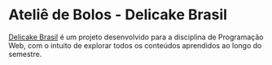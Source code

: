 # Ateliê de Bolos - Delicake Brasil
[Delicake Brasil](http://clara-livia.great-site.net/pweb-22.1/projeto-final/) é um projeto desenvolvido para a disciplina de Programação Web, com o intuito de explorar todos os conteúdos aprendidos ao longo do semestre.
